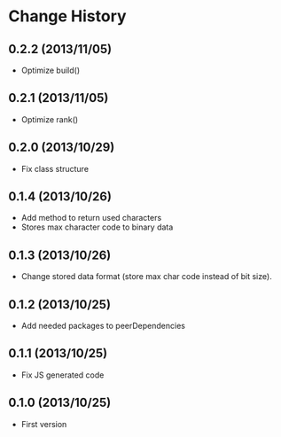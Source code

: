 Change History
=================

## 0.2.2 (2013/11/05)

* Optimize build()

## 0.2.1 (2013/11/05)

* Optimize rank()

## 0.2.0 (2013/10/29)

* Fix class structure

## 0.1.4 (2013/10/26)

* Add method to return used characters
* Stores max character code to binary data

## 0.1.3 (2013/10/26)

* Change stored data format (store max char code instead of bit size).

## 0.1.2 (2013/10/25)

* Add needed packages to peerDependencies

## 0.1.1 (2013/10/25)

* Fix JS generated code

## 0.1.0 (2013/10/25)

* First version
